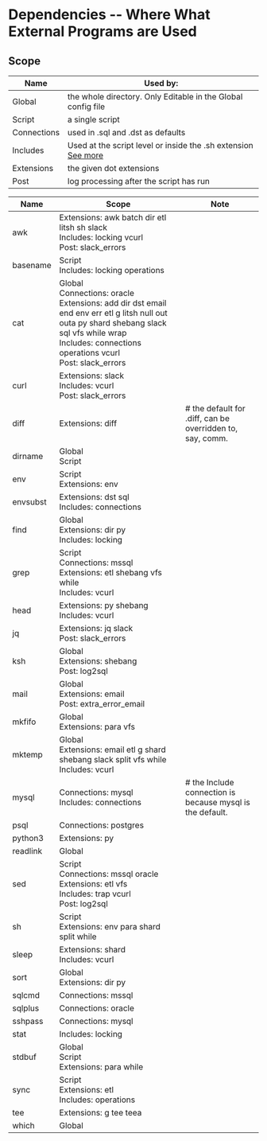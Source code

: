 # Dependencies -- Where What External Programs are Used
## Scope
Name | Used by:
-----|----------
Global | the whole directory. Only Editable in the Global config file
Script | a single script
Connections | used in .sql and .dst as defaults
Includes | Used at the script level or inside the .sh extension [See more](/docs/sh.md)
Extensions | the given dot extensions
Post | log processing after the script has run

Name | Scope | Note
-----|-------|-----
awk|Extensions: awk batch dir etl litsh sh slack<br />Includes: locking vcurl<br />Post: slack_errors|
basename|Script<br />Includes: locking operations|
cat|Global<br />Connections: oracle<br />Extensions: add dir dst email end env err etl g litsh null out outa py shard shebang slack sql vfs while wrap<br />Includes: connections operations vcurl<br />Post: slack_errors|
curl|Extensions: slack<br />Includes: vcurl<br />Post: slack_errors|
diff|Extensions: diff|# the default for .diff, can be overridden to, say, comm.
dirname|Global<br />Script|
env|Script<br />Extensions: env|
envsubst|Extensions: dst sql<br />Includes: connections|
find|Global<br />Extensions: dir py<br />Includes: locking|
grep|Script<br />Connections: mssql<br />Extensions: etl shebang vfs while<br />Includes: vcurl|
head|Extensions: py shebang<br />Includes: vcurl|
jq|Extensions: jq slack<br />Post: slack_errors|
ksh|Global<br />Extensions: shebang<br />Post: log2sql|
mail|Global<br />Extensions: email<br />Post: extra_error_email|
mkfifo|Global<br />Extensions: para vfs|
mktemp|Global<br />Extensions: email etl g shard shebang slack split vfs while<br />Includes: vcurl|
mysql|Connections: mysql<br />Includes: connections|# the Include connection is because mysql is the default.
psql|Connections: postgres|
python3|Extensions: py|
readlink|Global|
sed|Script<br />Connections: mssql oracle<br />Extensions: etl vfs<br />Includes: trap vcurl<br />Post: log2sql|
sh|Script<br />Extensions: env para shard split while|
sleep|Extensions: shard<br />Includes: vcurl|
sort|Global<br />Extensions: dir py|
sqlcmd|Connections: mssql|
sqlplus|Connections: oracle|
sshpass|Connections: mysql|
stat|Includes: locking|
stdbuf|Global<br />Script<br />Extensions: para while|
sync|Script<br />Extensions: etl<br />Includes: operations|
tee|Extensions: g tee teea|
which|Global|
